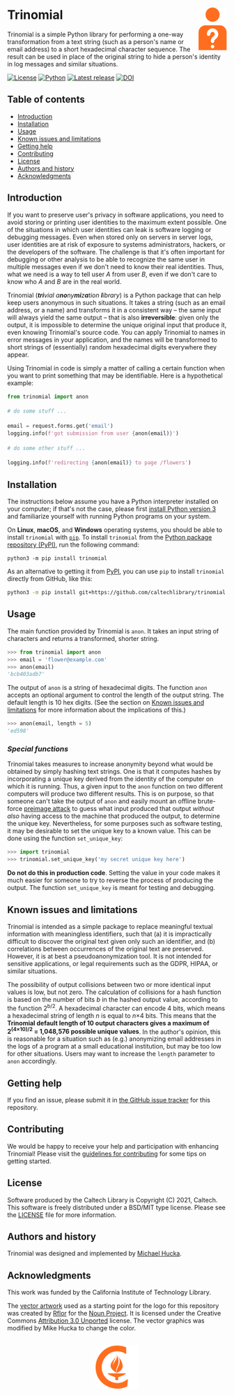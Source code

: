 # Trinomial<img width="65em" align="right" src="https://github.com/caltechlibrary/trinomial/raw/main/.graphics/trinomial.png">

Trinomial is a simple Python library for performing a one-way transformation from a text string (such as a person's name or email address) to a short hexadecimal character sequence. The result can be used in place of the original string to hide a person's identity in log messages and similar situations.

[![License](https://img.shields.io/badge/License-BSD%203--Clause-blue.svg?style=flat-square)](https://choosealicense.com/licenses/bsd-3-clause)
[![Python](https://img.shields.io/badge/Python-3.8+-brightgreen.svg?style=flat-square)](https://www.python.org/downloads/release/python-380/)
[![Latest release](https://img.shields.io/github/v/release/caltechlibrary/trinomial.svg?style=flat-square&color=b44e88)](https://github.com/caltechlibrary/trinomial/releases)
[![DOI](https://img.shields.io/badge/dynamic/json.svg?label=DOI&style=flat-square&color=lightgray&query=$.metadata.doi&uri=https://data.caltech.edu/api/record/1974)](https://data.caltech.edu/records/1974)

## Table of contents

* [Introduction](#introduction)
* [Installation](#installation)
* [Usage](#usage)
* [Known issues and limitations](#known-issues-and-limitations)
* [Getting help](#getting-help)
* [Contributing](#contributing)
* [License](#license)
* [Authors and history](#authors-and-history)
* [Acknowledgments](#authors-and-acknowledgments)


## Introduction

If you want to preserve user's privacy in software applications, you need to avoid storing or printing user identities to the maximum extent possible. One of the situations in which user identities can leak is software logging or debugging messages. Even when stored only on servers in server logs, user identities are at risk of exposure to systems administrators, hackers, or the developers of the software. The challenge is that it's often important for debugging or other analysis to be able to recognize the same user in multiple messages even if we don't need to know their real identities. Thus, what we need is a way to tell user _A_ from user _B_, even if we don't care to know who _A_ and _B_ are in the real world.

Trinomial (_**tri**vial a**no**ny**mi**z**a**tion **l**ibrary_) is a Python package that can help keep users anonymous in such situations. It takes a string (such as an email address, or a name) and transforms it in a consistent way &ndash; the same input will always yield the same output &ndash; that is also **irreversible**: given only the output, it is impossible to determine the unique original input that produce it, even knowing Trinomial's source code. You can apply Trinomial to names in error messages in your application, and the names will be transformed to short strings of (essentially) random hexadecimal digits everywhere they appear.

Using Trinomial in code is simply a matter of calling a certain function when you want to print something that may be identifiable. Here is a hypothetical example:

```python
from trinomial import anon

# do some stuff ...

email = request.forms.get('email')
logging.info(f'got submission from user {anon(email)}')

# do some other stuff ...

logging.info(f'redirecting {anon(email)} to page /flowers')
```


## Installation

The instructions below assume you have a Python interpreter installed on your computer; if that's not the case, please first [install Python version 3](INSTALL-Python3.md) and familiarize yourself with running Python programs on your system.

On **Linux**, **macOS**, and **Windows** operating systems, you should be able to install `trinomial` with [`pip`](https://pip.pypa.io/en/stable/installing/).  To install `trinomial` from the [Python package repository (PyPI)](https://pypi.org), run the following command:
```
python3 -m pip install trinomial
```

As an alternative to getting it from [PyPI](https://pypi.org), you can use `pip` to install `trinomial` directly from GitHub, like this:
```sh
python3 -m pip install git+https://github.com/caltechlibrary/trinomial.git
```
 

## Usage

The main function provided by Trinomial is `anon`. It takes an input string of characters and returns a transformed, shorter string.

```python
>>> from trinomial import anon
>>> email = 'flower@example.com'
>>> anon(email)
'bcb403adb7'
```

The output of `anon` is a string of hexadecimal digits.  The function `anon` accepts an optional argument to control the length of the output string.  The default length is 10 hex digits.  (See the section on [Known issues and limitations](#known-issues-and-limitations) for more information about the implications of this.)

```python
>>> anon(email, length = 5)
'ed598'
```


### _Special functions_

Trinomial takes measures to increase anonymity beyond what would be obtained by simply hashing text strings.  One is that it computes hashes by incorporating a unique key derived from the identity of the computer on which it is running.  Thus, a given input to the `anon` function on two different computers will produce two different results. This is on purpose, so that someone can't take the output of `anon` and easily mount an offline brute-force [preimage attack](https://en.wikipedia.org/wiki/Preimage_attack) to guess what input produced that output _without also_ having access to the machine that produced the output, to determine the unique key.  Nevertheless, for some purposes such as software testing, it may be desirable to set the unique key to a known value. This can be done using the function `set_unique_key`:

```python
>>> import trinomial
>>> trinomial.set_unique_key('my secret unique key here')
```

**Do not do this in production code**. Setting the value in your code makes it much easier for someone to try to reverse the process of producing the output. The function `set_unique_key` is meant for testing and debugging.


## Known issues and limitations

Trinomial is intended as a simple package to replace meaningful textual information with meaningless identifiers, such that (a) it is impractically difficult to discover the original text given only such an identifier, and (b) correlations between occurrences of the original text are preserved. However, it is at best a pseudoanonymization tool. It is not intended for sensitive applications, or legal requirements such as the GDPR,  HIPAA, or similar situations.

The possibility of output collisions between two or more identical input values is low, but not zero. The calculation of collisions for a hash function is based on the number of bits _b_ in the hashed output value, according to the function 2<sup>b/2</sup>.  A hexadecimal character can encode 4 bits, which means a hexadecimal string of length _n_ is equal to _n_&times;4 bits. This means that the **Trinomial default length of 10 output characters gives a maximum of 2<sup>(4&times;10)/2</sup> = 1,048,576 possible unique values**. In the author's opinion, this is reasonable for a situation such as (e.g.) anonymizing email addresses in the logs of a program at a small educational institution, but may be too low for other situations. Users may want to increase the `length` parameter to `anon` accordingly.


## Getting help

If you find an issue, please submit it in [the GitHub issue tracker](https://github.com/caltechlibrary/trinomial/issues) for this repository.


## Contributing

We would be happy to receive your help and participation with enhancing Trinomial!  Please visit the [guidelines for contributing](CONTRIBUTING.md) for some tips on getting started.


## License

Software produced by the Caltech Library is Copyright (C) 2021, Caltech.  This software is freely distributed under a BSD/MIT type license.  Please see the [LICENSE](LICENSE) file for more information.


## Authors and history

Trinomial was designed and implemented by [Michael Hucka](https://github.com/mhucka).


## Acknowledgments

This work was funded by the California Institute of Technology Library.

The [vector artwork](https://thenounproject.com/term/anonymous/225644/) used as a starting point for the logo for this repository was created by [Rflor](https://thenounproject.com/rflor/) for the [Noun Project](https://thenounproject.com).  It is licensed under the Creative Commons [Attribution 3.0 Unported](https://creativecommons.org/licenses/by/3.0/deed.en) license.  The vector graphics was modified by Mike Hucka to change the color.

<div align="center">
  <br>
  <a href="https://www.caltech.edu">
    <img width="100" height="100" src="https://raw.githubusercontent.com/caltechlibrary/trinomial/main/.graphics/caltech-round.png">
  </a>
</div>
